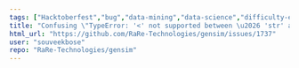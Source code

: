 ```yaml
---
tags: ["Hacktoberfest","bug","data-mining","data-science","difficulty-easy","document-similarity","documentation","fasttext","gensim","information-retrieval","machine-learning","natural-language-processing","neural-network","nlp","python","topic-modeling","word-embeddings","word-similarity","word2vec"]
title: "Confusing \"TypeError: '<' not supported between \u2026 'str' and 'int'\" when doc-tag not present for `most_similar()`"
html_url: "https://github.com/RaRe-Technologies/gensim/issues/1737"
user: "souveekbose"
repo: "RaRe-Technologies/gensim"
---
```


